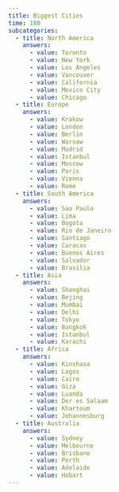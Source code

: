```yaml
---
title: Biggest Cities
time: 180
subcategories:
  - title: North America
    answers:
      - value: Toronto
      - value: New York
      - value: Los Angeles
      - value: Vancouver
      - value: California
      - value: Mexico City
      - value: Chicago
  - title: Europe
    answers:
      - value: Krakow
      - value: London
      - value: Berlin
      - value: Warsaw
      - value: Madrid
      - value: Istanbul
      - value: Moscow
      - value: Paris
      - value: Vienna
      - value: Rome
  - title: South America
    answers:
      - value: Sao Paulo
      - value: Lima
      - value: Bogota
      - value: Rio de Janeiro
      - value: Santiago
      - value: Caracas
      - value: Buenos Aires
      - value: Salvador
      - value: Brasilia
  - title: Asia
    answers:
      - value: Shanghai
      - value: Bejing
      - value: Mumbai
      - value: Delhi
      - value: Tokyo
      - value: Bangkok
      - value: Istanbul
      - value: Karachi
  - title: Africa
    answers:
      - value: Kinshasa
      - value: Lagos
      - value: Cairo
      - value: Giza
      - value: Luanda
      - value: Der es Salaam
      - value: Khartoum
      - value: Johannesburg
  - title: Australia
    answers:
      - value: Sydney
      - value: Melbourne
      - value: Brisbane
      - value: Perth
      - value: Adelaide
      - value: Hobart
---
```

